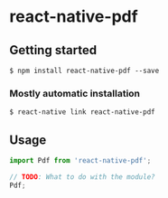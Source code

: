 # react-native-pdf

## Getting started

`$ npm install react-native-pdf --save`

### Mostly automatic installation

`$ react-native link react-native-pdf`

## Usage
```javascript
import Pdf from 'react-native-pdf';

// TODO: What to do with the module?
Pdf;
```
